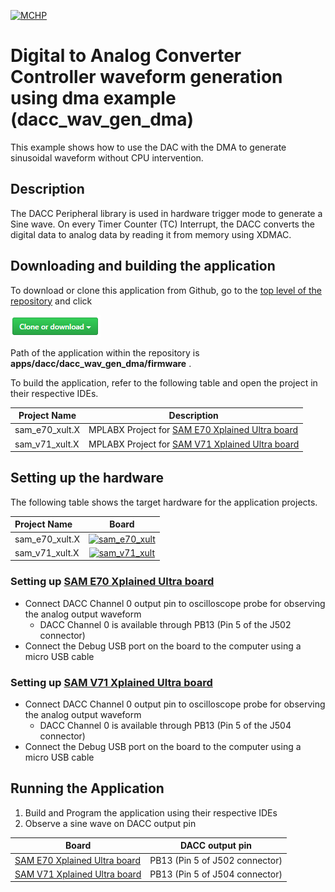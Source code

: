 [![MCHP](https://www.microchip.com/ResourcePackages/Microchip/assets/dist/images/logo.png)](https://www.microchip.com)

# Digital to Analog Converter Controller waveform generation using dma example (dacc_wav_gen_dma)

This example shows how to use the DAC with the DMA to generate sinusoidal waveform without CPU intervention.

## Description

The DACC Peripheral library is used in hardware trigger mode to generate a Sine wave.
On every Timer Counter (TC) Interrupt, the DACC converts the digital data to analog data by reading it from memory using XDMAC.

## Downloading and building the application

To download or clone this application from Github, go to the [top level of the repository](https://github.com/Microchip-MPLAB-Harmony/csp_apps_sam_e70_s70_v70_v71) and click

![clone](../../../docs/images/clone.png)

Path of the application within the repository is **apps/dacc/dacc_wav_gen_dma/firmware** .

To build the application, refer to the following table and open the project in their respective IDEs.

| Project Name      | Description                                    |
| ----------------- | ---------------------------------------------- |
| sam_e70_xult.X    | MPLABX Project for [SAM E70 Xplained Ultra board](https://www.microchip.com/DevelopmentTools/ProductDetails/PartNO/DM320113)|
| sam_v71_xult.X    | MPLABX Project for  [SAM V71 Xplained Ultra board](https://www.microchip.com/developmenttools/ProductDetails/atsamv71-xult)|        |

## Setting up the hardware

The following table shows the target hardware for the application projects.

| Project Name| Board|
|:---------|:---------:|
|sam_e70_xult.X|[![sam_e70_xult](https://www.microchip.com/_ImagedCopy/180730-MCU32-PHOTO-DM320113-Angle-7x5.jpg)](https://www.microchip.com/DevelopmentTools/ProductDetails/PartNO/DM320113)|
|sam_v71_xult.X|[![sam_v71_xult](https://www.microchip.com/_ImagedCopy/ATSAMV71-XULT_angle.jpg)](https://www.microchip.com/developmenttools/ProductDetails/atsamv71-xult)|

### Setting up [SAM E70 Xplained Ultra board](https://www.microchip.com/DevelopmentTools/ProductDetails/PartNO/DM320113)

- Connect DACC Channel 0 output pin to oscilloscope probe for observing the analog output waveform
  - DACC Channel 0 is available through PB13 (Pin 5 of the J502 connector)
- Connect the Debug USB port on the board to the computer using a micro USB cable

### Setting up [SAM V71 Xplained Ultra board](https://www.microchip.com/developmenttools/ProductDetails/atsamv71-xult)

- Connect DACC Channel 0 output pin to oscilloscope probe for observing the analog output waveform
  - DACC Channel 0 is available through PB13 (Pin 5 of the J504 connector)
- Connect the Debug USB port on the board to the computer using a micro USB cable

## Running the Application

1. Build and Program the application using their respective IDEs
2. Observe a sine wave on DACC output pin

| Board      | DACC output pin |
| ----------------- | ---------------------------------------------- |
| [SAM E70 Xplained Ultra board](https://www.microchip.com/DevelopmentTools/ProductDetails/PartNO/DM320113)    | PB13 (Pin 5 of J502 connector) |
| [SAM V71 Xplained Ultra board](https://www.microchip.com/developmenttools/ProductDetails/atsamv71-xult)      | PB13 (Pin 5 of J504 connector) |


